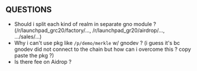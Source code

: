 ## QUESTIONS

- Should i split each kind of realm in separate gno module ? (/r/launchpad_grc20/factory/..., /r/launchpad_gr20/airdrop/..., .../sales/...) 
- Why i can't use pkg like `/p/demo/merkle` w/ gnodev ? (i guess it's bc gnodev did not connect to the chain but how can i overcome this ? copy paste the pkg ?)
- Is there fee on Aidrop ?